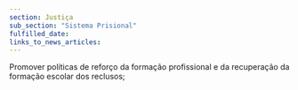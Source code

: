 ```yaml
---
section: Justiça
sub_section: "Sistema Prisional"
fulfilled_date:
links_to_news_articles:
---
```


Promover políticas de reforço da formação profissional e da recuperação da formação escolar dos reclusos;
